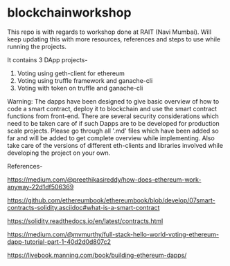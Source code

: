 # blockchainworkshop

This repo is with regards to workshop done at RAIT (Navi Mumbai). Will keep updating this with more resources, references and steps to use while running the projects.

It contains 3 DApp projects-
1. Voting using geth-client for ethereum
2. Voting using truffle framework and ganache-cli
3. Voting with token on truffle and ganache-cli

Warning: The dapps have been designed to give basic overview of how to code a smart contract, deploy it to blockchain and use the smart contract functions from front-end. There are several security considerations which need to be taken care of if such Dapps are to be developed for production scale projects. Please go through all '.md' files which have been added so far and will be added to get complete overview while implementing. Also take care of the versions of different eth-clients and libraries involved while developing the project on your own.


References-

https://medium.com/@preethikasireddy/how-does-ethereum-work-anyway-22d1df506369

https://github.com/ethereumbook/ethereumbook/blob/develop/07smart-contracts-solidity.asciidoc#what-is-a-smart-contract

https://solidity.readthedocs.io/en/latest/contracts.html

https://medium.com/@mvmurthy/full-stack-hello-world-voting-ethereum-dapp-tutorial-part-1-40d2d0d807c2

https://livebook.manning.com/book/building-ethereum-dapps/


